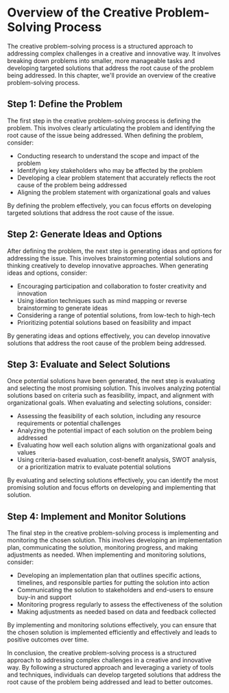 Overview of the Creative Problem-Solving Process
====================================================================================================

The creative problem-solving process is a structured approach to addressing complex challenges in a creative and innovative way. It involves breaking down problems into smaller, more manageable tasks and developing targeted solutions that address the root cause of the problem being addressed. In this chapter, we'll provide an overview of the creative problem-solving process.

Step 1: Define the Problem
--------------------------

The first step in the creative problem-solving process is defining the problem. This involves clearly articulating the problem and identifying the root cause of the issue being addressed. When defining the problem, consider:

* Conducting research to understand the scope and impact of the problem
* Identifying key stakeholders who may be affected by the problem
* Developing a clear problem statement that accurately reflects the root cause of the problem being addressed
* Aligning the problem statement with organizational goals and values

By defining the problem effectively, you can focus efforts on developing targeted solutions that address the root cause of the issue.

Step 2: Generate Ideas and Options
----------------------------------

After defining the problem, the next step is generating ideas and options for addressing the issue. This involves brainstorming potential solutions and thinking creatively to develop innovative approaches. When generating ideas and options, consider:

* Encouraging participation and collaboration to foster creativity and innovation
* Using ideation techniques such as mind mapping or reverse brainstorming to generate ideas
* Considering a range of potential solutions, from low-tech to high-tech
* Prioritizing potential solutions based on feasibility and impact

By generating ideas and options effectively, you can develop innovative solutions that address the root cause of the problem being addressed.

Step 3: Evaluate and Select Solutions
-------------------------------------

Once potential solutions have been generated, the next step is evaluating and selecting the most promising solution. This involves analyzing potential solutions based on criteria such as feasibility, impact, and alignment with organizational goals. When evaluating and selecting solutions, consider:

* Assessing the feasibility of each solution, including any resource requirements or potential challenges
* Analyzing the potential impact of each solution on the problem being addressed
* Evaluating how well each solution aligns with organizational goals and values
* Using criteria-based evaluation, cost-benefit analysis, SWOT analysis, or a prioritization matrix to evaluate potential solutions

By evaluating and selecting solutions effectively, you can identify the most promising solution and focus efforts on developing and implementing that solution.

Step 4: Implement and Monitor Solutions
---------------------------------------

The final step in the creative problem-solving process is implementing and monitoring the chosen solution. This involves developing an implementation plan, communicating the solution, monitoring progress, and making adjustments as needed. When implementing and monitoring solutions, consider:

* Developing an implementation plan that outlines specific actions, timelines, and responsible parties for putting the solution into action
* Communicating the solution to stakeholders and end-users to ensure buy-in and support
* Monitoring progress regularly to assess the effectiveness of the solution
* Making adjustments as needed based on data and feedback collected

By implementing and monitoring solutions effectively, you can ensure that the chosen solution is implemented efficiently and effectively and leads to positive outcomes over time.

In conclusion, the creative problem-solving process is a structured approach to addressing complex challenges in a creative and innovative way. By following a structured approach and leveraging a variety of tools and techniques, individuals can develop targeted solutions that address the root cause of the problem being addressed and lead to better outcomes.
